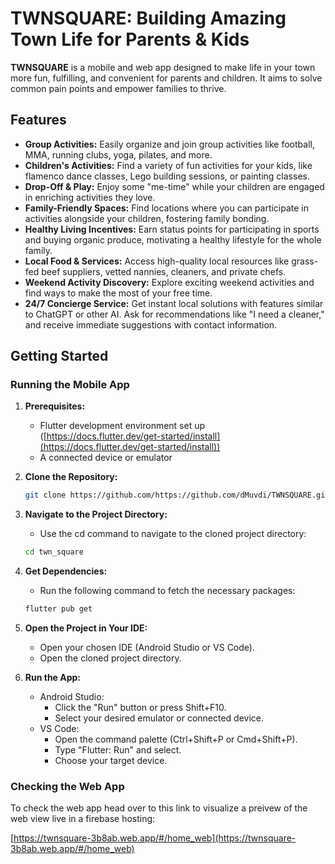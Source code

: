 # TWNSQUARE: Building Amazing Town Life for Parents & Kids

**TWNSQUARE** is a mobile and web app designed to make life in your town more fun, fulfilling, and convenient for parents and children. It aims to solve common pain points and empower families to thrive.

## Features

* **Group Activities:** Easily organize and join group activities like football, MMA, running clubs, yoga, pilates, and more.
* **Children's Activities:** Find a variety of fun activities for your kids, like flamenco dance classes, Lego building sessions, or painting classes.
* **Drop-Off & Play:** Enjoy some "me-time" while your children are engaged in enriching activities they love.
* **Family-Friendly Spaces:** Find locations where you can participate in activities alongside your children, fostering family bonding.
* **Healthy Living Incentives:** Earn status points for participating in sports and buying organic produce, motivating a healthy lifestyle for the whole family.
* **Local Food & Services:** Access high-quality local resources like grass-fed beef suppliers, vetted nannies, cleaners, and private chefs.
* **Weekend Activity Discovery:** Explore exciting weekend activities and find ways to make the most of your free time.
* **24/7 Concierge Service:** Get instant local solutions with features similar to ChatGPT or other AI. Ask for recommendations like "I need a cleaner," and receive immediate suggestions with contact information.

## Getting Started

### Running the Mobile App

1. **Prerequisites:**
   * Flutter development environment set up ([https://docs.flutter.dev/get-started/install](https://docs.flutter.dev/get-started/install))
   * A connected device or emulator

2. **Clone the Repository:**
   ```bash
   git clone https://github.com/https://github.com/dMuvdi/TWNSQUARE.git(https://github.com/dMuvdi/TWNSQUARE.git)
   ````

3. **Navigate to the Project Directory:**
   * Use the cd command to navigate to the cloned project directory:
   ```bash
   cd twn_square
   ````

4. **Get Dependencies:**
   * Run the following command to fetch the necessary packages:
   ```bash
   flutter pub get
   ````

5. **Open the Project in Your IDE:**
   * Open your chosen IDE (Android Studio or VS Code).
   * Open the cloned project directory.

6. **Run the App:** 
   * Android Studio:
      * Click the "Run" button or press Shift+F10.
      * Select your desired emulator or connected device.
   * VS Code:
      * Open the command palette (Ctrl+Shift+P or Cmd+Shift+P).
      * Type "Flutter: Run" and select.
      * Choose your target device.

### Checking the Web App

To check the web app head over to this link to visualize a preivew of the web view live in a firebase hosting:

[https://twnsquare-3b8ab.web.app/#/home_web](https://twnsquare-3b8ab.web.app/#/home_web)